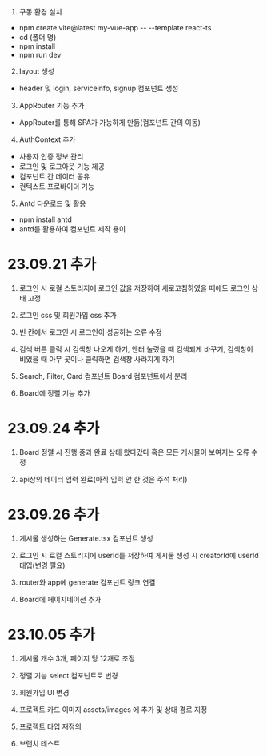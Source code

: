 1. 구동 환경 설치

- npm create vite@latest my-vue-app -- --template react-ts <br />
- cd (폴더 명) <br />
- npm install <br />
- npm run dev <br />

2. layout 생성

- header 및 login, serviceinfo, signup 컴포넌트 생성

3. AppRouter 기능 추가

- AppRouter를 통해 SPA가 가능하게 만듦(컴포넌트 간의 이동)

4. AuthContext 추가

- 사용자 인증 정보 관리
- 로그인 및 로그아웃 기능 제공
- 컴포넌트 간 데이터 공유
- 컨텍스트 프로바이더 기능

5. Antd 다운로드 및 활용

- npm install antd
- antd를 활용하여 컴포넌트 제작 용이

# 23.09.21 추가

1. 로그인 시 로컬 스토리지에 로그인 값을 저장하여 새로고침하였을 때에도 로그인 상태 고정

2. 로그인 css 및 회원가입 css 추가

3. 빈 칸에서 로그인 시 로그인이 성공하는 오류 수정

4. 검색 버튼 클릭 시 검색창 나오게 하기, 엔터 눌렀을 때 검색되게 바꾸기, 검색창이 비었을 때 아무 곳이나 클릭하면 검색창 사라지게 하기

5. Search, Filter, Card 컴포넌트 Board 컴포넌트에서 분리

6. Board에 정렬 기능 추가

# 23.09.24 추가

1. Board 정렬 시 진행 중과 완료 상태 왔다갔다 혹은 모든 게시물이 보여지는 오류 수정

2. api상의 데이터 입력 완료(아직 입력 안 한 것은 주석 처리)

# 23.09.26 추가

1. 게시물 생성하는 Generate.tsx 컴포넌트 생성

2. 로그인 시 로컬 스토리지에 userId를 저장하여 게시물 생성 시 creatorId에 userId 대입(변경 필요)

3. router와 app에 generate 컴포넌트 링크 연결

4. Board에 페이지네이션 추가

# 23.10.05 추가

1. 게시물 개수 3개, 페이지 당 12개로 조정

2. 정렬 기능 select 컴포넌트로 변경

3. 회원가입 UI 변경

4. 프로젝트 카드 이미지 assets/images 에 추가 및 상대 경로 지정

5. 프로젝트 타입 재정의

6. 브랜치 테스트
